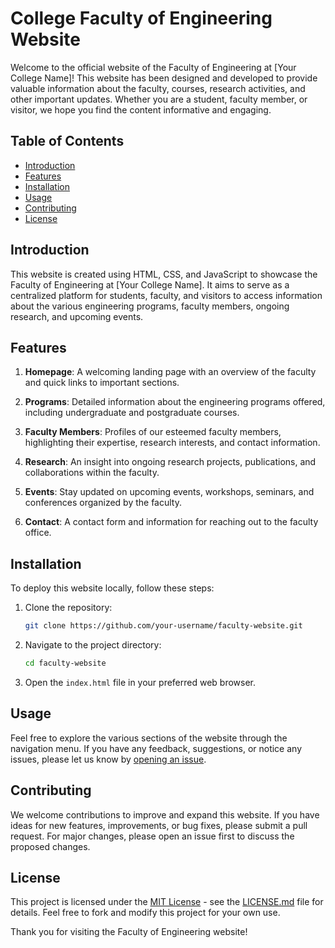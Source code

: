 # College Faculty of Engineering Website

Welcome to the official website of the Faculty of Engineering at [Your College Name]! This website has been designed and developed to provide valuable information about the faculty, courses, research activities, and other important updates. Whether you are a student, faculty member, or visitor, we hope you find the content informative and engaging.

## Table of Contents

- [Introduction](#introduction)
- [Features](#features)
- [Installation](#installation)
- [Usage](#usage)
- [Contributing](#contributing)
- [License](#license)

## Introduction

This website is created using HTML, CSS, and JavaScript to showcase the Faculty of Engineering at [Your College Name]. It aims to serve as a centralized platform for students, faculty, and visitors to access information about the various engineering programs, faculty members, ongoing research, and upcoming events.

## Features

1. **Homepage**: A welcoming landing page with an overview of the faculty and quick links to important sections.

2. **Programs**: Detailed information about the engineering programs offered, including undergraduate and postgraduate courses.

3. **Faculty Members**: Profiles of our esteemed faculty members, highlighting their expertise, research interests, and contact information.

4. **Research**: An insight into ongoing research projects, publications, and collaborations within the faculty.

5. **Events**: Stay updated on upcoming events, workshops, seminars, and conferences organized by the faculty.

6. **Contact**: A contact form and information for reaching out to the faculty office.

## Installation

To deploy this website locally, follow these steps:

1. Clone the repository:
   ```bash
   git clone https://github.com/your-username/faculty-website.git
   ```

2. Navigate to the project directory:
   ```bash
   cd faculty-website
   ```

3. Open the `index.html` file in your preferred web browser.

## Usage

Feel free to explore the various sections of the website through the navigation menu. If you have any feedback, suggestions, or notice any issues, please let us know by [opening an issue](https://github.com/your-username/faculty-website/issues).

## Contributing

We welcome contributions to improve and expand this website. If you have ideas for new features, improvements, or bug fixes, please submit a pull request. For major changes, please open an issue first to discuss the proposed changes.

## License

This project is licensed under the [MIT License](LICENSE.md) - see the [LICENSE.md](LICENSE.md) file for details. Feel free to fork and modify this project for your own use.

Thank you for visiting the Faculty of Engineering website!
